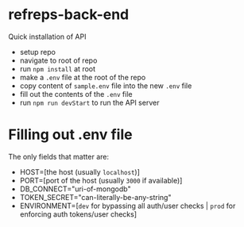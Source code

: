 # refreps-back-end

Quick installation of API

- setup repo
- navigate to root of repo
- run `npm install` at root
- make a `.env` file at the root of the repo
- copy content of `sample.env` file into the new `.env` file
- fill out the contents of the `.env` file
- run `npm run devStart` to run the API server


# Filling out .env file

The only fields that matter are:

- HOST=[the host (usually `localhost`)]
- PORT=[port of the host (usually `3000` if available)]
- DB_CONNECT="uri-of-mongodb"
- TOKEN_SECRET="can-literally-be-any-string"
- ENVIRONMENT=[`dev` for bypassing all auth/user checks | `prod` for enforcing auth tokens/user checks]
